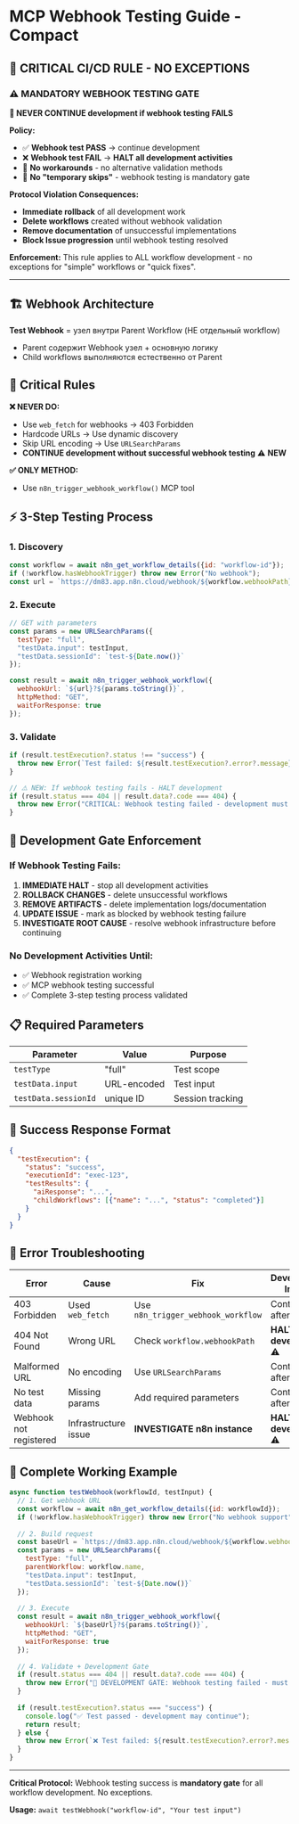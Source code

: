 # MCP Webhook Testing Guide - Compact

## 🚨 **CRITICAL CI/CD RULE - NO EXCEPTIONS**

### ⚠️ **MANDATORY WEBHOOK TESTING GATE**

**🛑 NEVER CONTINUE development if webhook testing FAILS**

**Policy:**
- ✅ **Webhook test PASS** → continue development  
- ❌ **Webhook test FAIL** → **HALT all development activities**
- 🚫 **No workarounds** - no alternative validation methods
- 🚫 **No "temporary skips"** - webhook testing is mandatory gate

**Protocol Violation Consequences:**
- **Immediate rollback** of all development work
- **Delete workflows** created without webhook validation  
- **Remove documentation** of unsuccessful implementations
- **Block Issue progression** until webhook testing resolved

**Enforcement:** This rule applies to ALL workflow development - no exceptions for "simple" workflows or "quick fixes".

---

## 🏗️ Webhook Architecture

**Test Webhook** = узел внутри Parent Workflow (НЕ отдельный workflow)
- Parent содержит Webhook узел + основную логику  
- Child workflows выполняются естественно от Parent

## 🚨 Critical Rules

**❌ NEVER DO:**
- Use `web_fetch` for webhooks → 403 Forbidden
- Hardcode URLs → Use dynamic discovery
- Skip URL encoding → Use `URLSearchParams`
- **CONTINUE development without successful webhook testing** ⚠️ **NEW**

**✅ ONLY METHOD:**
- Use `n8n_trigger_webhook_workflow()` MCP tool

## ⚡ 3-Step Testing Process

### 1. Discovery
```javascript
const workflow = await n8n_get_workflow_details({id: "workflow-id"});
if (!workflow.hasWebhookTrigger) throw new Error("No webhook");
const url = `https://dm83.app.n8n.cloud/webhook/${workflow.webhookPath}`;
```

### 2. Execute
```javascript
// GET with parameters
const params = new URLSearchParams({
  testType: "full",
  "testData.input": testInput,
  "testData.sessionId": `test-${Date.now()}`
});

const result = await n8n_trigger_webhook_workflow({
  webhookUrl: `${url}?${params.toString()}`,
  httpMethod: "GET",
  waitForResponse: true
});
```

### 3. Validate
```javascript
if (result.testExecution?.status !== "success") {
  throw new Error(`Test failed: ${result.testExecution?.error?.message}`);
}

// ⚠️ NEW: If webhook testing fails - HALT development
if (result.status === 404 || result.data?.code === 404) {
  throw new Error("CRITICAL: Webhook testing failed - development must be halted");
}
```

## 🚫 **Development Gate Enforcement**

### **If Webhook Testing Fails:**
1. **IMMEDIATE HALT** - stop all development activities
2. **ROLLBACK CHANGES** - delete unsuccessful workflows  
3. **REMOVE ARTIFACTS** - delete implementation logs/documentation
4. **UPDATE ISSUE** - mark as blocked by webhook testing failure
5. **INVESTIGATE ROOT CAUSE** - resolve webhook infrastructure before continuing

### **No Development Activities Until:**
- ✅ Webhook registration working
- ✅ MCP webhook testing successful  
- ✅ Complete 3-step testing process validated

## 📋 Required Parameters

| Parameter | Value | Purpose |
|-----------|-------|---------|
| `testType` | "full" | Test scope |
| `testData.input` | URL-encoded | Test input |
| `testData.sessionId` | unique ID | Session tracking |

## 🎯 Success Response Format
```json
{
  "testExecution": {
    "status": "success",
    "executionId": "exec-123",
    "testResults": {
      "aiResponse": "...",
      "childWorkflows": [{"name": "...", "status": "completed"}]
    }
  }
}
```

## 🚨 Error Troubleshooting

| Error | Cause | Fix | Development Impact |
|-------|-------|-----|-------------------|
| 403 Forbidden | Used `web_fetch` | Use `n8n_trigger_webhook_workflow` | Continue after fix |
| 404 Not Found | Wrong URL | Check `workflow.webhookPath` | **HALT development** ⚠️ |
| Malformed URL | No encoding | Use `URLSearchParams` | Continue after fix |
| No test data | Missing params | Add required parameters | Continue after fix |
| Webhook not registered | Infrastructure issue | **INVESTIGATE n8n instance** | **HALT development** ⚠️ |

## 📝 Complete Working Example

```javascript
async function testWebhook(workflowId, testInput) {
  // 1. Get webhook URL
  const workflow = await n8n_get_workflow_details({id: workflowId});
  if (!workflow.hasWebhookTrigger) throw new Error("No webhook support");
  
  // 2. Build request
  const baseUrl = `https://dm83.app.n8n.cloud/webhook/${workflow.webhookPath}`;
  const params = new URLSearchParams({
    testType: "full",
    parentWorkflow: workflow.name,
    "testData.input": testInput,
    "testData.sessionId": `test-${Date.now()}`
  });
  
  // 3. Execute
  const result = await n8n_trigger_webhook_workflow({
    webhookUrl: `${baseUrl}?${params.toString()}`,
    httpMethod: "GET", 
    waitForResponse: true
  });
  
  // 4. Validate + Development Gate
  if (result.status === 404 || result.data?.code === 404) {
    throw new Error("🛑 DEVELOPMENT GATE: Webhook testing failed - must halt all development");
  }
  
  if (result.testExecution?.status === "success") {
    console.log("✅ Test passed - development may continue");
    return result;
  } else {
    throw new Error(`❌ Test failed: ${result.testExecution?.error?.message}`);
  }
}
```

---

**Critical Protocol:** Webhook testing success is **mandatory gate** for all workflow development. No exceptions.

**Usage:** `await testWebhook("workflow-id", "Your test input")`